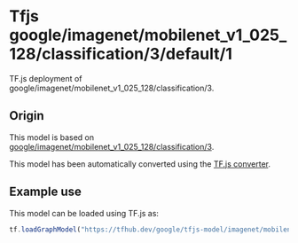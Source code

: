# Tfjs google/imagenet/mobilenet_v1_025_128/classification/3/default/1
TF.js deployment of google/imagenet/mobilenet_v1_025_128/classification/3.

<!-- parent-model: google/imagenet/mobilenet_v1_025_128/classification/3 -->

## Origin

This model is based on [google/imagenet/mobilenet_v1_025_128/classification/3](https://tfhub.dev/google/imagenet/mobilenet_v1_025_128/classification/3).

This model has been automatically converted using the [TF.js converter](https://github.com/tensorflow/tfjs/tree/master/tfjs-converter).

## Example use
This model can be loaded using TF.js as:

```javascript
tf.loadGraphModel("https://tfhub.dev/google/tfjs-model/imagenet/mobilenet_v1_025_128/classification/3/default/1", { fromTFHub: true })
```
